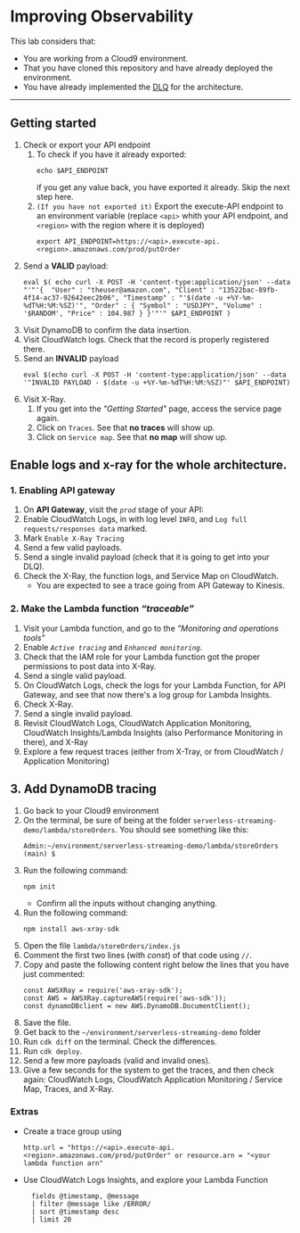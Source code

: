# Improving Observability

This lab considers that:
- You are working from a Cloud9 environment.
- That you have cloned this repository and have already deployed the environment.
- You have already implemented the [DLQ](./../dlq/README.md) for the architecture.

***

## Getting started

1. Check or export your API endpoint
    1. To check if you have it already exported:
        ~~~ 
        echo $API_ENDPOINT
        ~~~
        if you get any value back, you have exported it already. Skip the next step here.
    2. `(If you have not exported it)` Export the execute-API endpoint to an environment variable (replace `<api>` whith your API endpoint, and `<region>` with the region where it is deployed)
        ~~~
        export API_ENDPOINT=https://<api>.execute-api.<region>.amazonaws.com/prod/putOrder
        ~~~
2. Send a **VALID** payload:
    ~~~
    eval $( echo curl -X POST -H 'content-type:application/json' --data "'"'{  "User" : "theuser@amazon.com", "Client" : "13522bac-89fb-4f14-ac37-92642eec2b06", "Timestamp" : "'$(date -u +%Y-%m-%dT%H:%M:%SZ)'", "Order" : { "Symbol" : "USDJPY", "Volume" : '$RANDOM', "Price" : 104.987 } }'"'" $API_ENDPOINT )
    ~~~
3. Visit DynamoDB to confirm the data insertion.
4. Visit CloudWatch logs. Check that the record is properly registered there.
5. Send an **INVALID** payload
    ~~~
    eval $(echo curl -X POST -H 'content-type:application/json' --data '"INVALID PAYLOAD - $(date -u +%Y-%m-%dT%H:%M:%SZ)"' $API_ENDPOINT)
    ~~~
6. Visit X-Ray. 
    1. If you get into the *"Getting Started"* page, access the service page again.
    2. Click on `Traces`. See that **no traces** will show up.
    3. Click on `Service map`. See that **no map** will show up.

 
## Enable logs and x-ray for the whole architecture.

### 1. Enabling API gateway

1. On **API Gateway**, visit the *`prod`* stage of your API:
2. Enable CloudWatch Logs, in with log level `INFO`, and `Log full requests/responses data` marked.
3. Mark `Enable X-Ray Tracing`
4. Send a few valid payloads.
5. Send a single invalid payload (check that it is going to get into your DLQ).
6. Check the X-Ray, the function logs, and Service Map on CloudWatch.
   - You are expected to see a trace going from API Gateway to Kinesis.

### 2. Make the Lambda function *“traceable”*  

1. Visit your Lambda function, and go to the *"Monitoring and operations tools"*
2. Enable *`Active tracing`* and *`Enhanced monitoring`*.
4. Check that the IAM role for your Lambda function got the proper permissions to post data into X-Ray.
3. Send a single valid payload.
4. On CloudWatch Logs, check the logs for your Lambda Function, for API Gateway, and see that now there's a log group for Lambda Insights.
5. Check X-Ray.
6. Send a single invalid payload.
7. Revisit CloudWatch Logs, CloudWatch Application Monitoring, CloudWatch Insights/Lambda Insights (also Performance Monitoring in there), and X-Ray
8. Explore a few request traces (either from X-Tray, or from CloudWatch / Application Monitoring)

## 3. Add DynamoDB tracing

1. Go back to your Cloud9 environment
2. On the terminal, be sure of being at the folder `serverless-streaming-demo/lambda/storeOrders`. You should see something like this:
    ~~~
    Admin:~/environment/serverless-streaming-demo/lambda/storeOrders (main) $
    ~~~
3. Run the following command:
    ~~~
    npm init
    ~~~
    - Confirm all the inputs without changing anything.
4. Run the following command:
    ~~~
    npm install aws-xray-sdk
    ~~~
5. Open the file `lambda/storeOrders/index.js`
6. Comment the first two lines (with *const*) of that code using `//`.
7. Copy and paste the following content right below the lines that you have just commented:
    ~~~
    const AWSXRay = require('aws-xray-sdk');
    const AWS = AWSXRay.captureAWS(require('aws-sdk'));
    const dynamoDBclient = new AWS.DynamoDB.DocumentClient();
    ~~~
4. Save the file.
5. Get back to the `~/environment/serverless-streaming-demo` folder
6. Run `cdk diff` on the terminal. Check the differences.
7. Run `cdk deploy`.
8. Send a few more payloads (valid and invalid ones).
9. Give a few seconds for the system to get the traces, and then check again: CloudWatch Logs, CloudWatch Application Monitoring / Service Map, Traces, and X-Ray.


### Extras
- Create a trace group using 
  ~~~
  http.url = "https://<api>.execute-api.<region>.amazonaws.com/prod/putOrder" or resource.arn = "<your lambda function arn"
  ~~~
- Use CloudWatch Logs Insights, and explore your Lambda Function
  ~~~
    fields @timestamp, @message
    | filter @message like /ERROR/ 
    | sort @timestamp desc
    | limit 20
  ~~~
